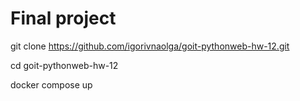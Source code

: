 # Final project

git clone https://github.com/igorivnaolga/goit-pythonweb-hw-12.git

cd goit-pythonweb-hw-12

docker compose up
